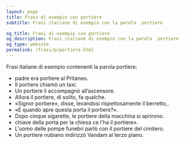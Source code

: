 ```yaml
---
layout: page
title: Frasi di esempio con portiere 
subtitle: Frasi italiane di esempio con la parola  portiere

og_title: Frasi di esempio con portiere 
og_description: Frasi italiane di esempio con la parola  portiere
og_type: website
permalink: /frasi/p/portiere.html
---
```


Frasi italiane di esempio contenenti la parola portiere:


- padre era portiere al Pritaneo.
- Il portiere chiamò un taxi.
- Un portiere li accompagnò all’ascensore.
- Allora il portiere, di solito, fa qualche.
- «Signor portiere», disse, levandosi rispettosamente il berretto,.
- «E quando apre questa porta il portiere?».
- Dopo cinque sigarette, le portiere della macchina si aprirono.
- chiave della porta per la chiesa ce l'ha il portiere».
- L'uomo delle pompe funebri parlò con il portiere del cimitero.
- Un portiere nubiano indirizzò Vandam al terzo piano.
